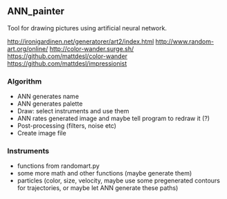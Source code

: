 ## ANN_painter

Tool for drawing pictures using artificial neural network.

http://ironigardinen.net/generatorer/art2/index.html
http://www.random-art.org/online/
http://color-wander.surge.sh/
https://github.com/mattdesl/color-wander
https://github.com/mattdesl/impressionist

### Algorithm

* ANN generates name
* ANN generates palette
* Draw: select instruments and use them
* ANN rates generated image and maybe tell program to redraw it (?)
* Post-processing (filters, noise etc)
* Create image file

### Instruments

* functions from randomart.py
* some more math and other functions (maybe generate them)
* particles (color, size, velocity, maybe use some pregenerated contours for trajectories, or maybe let ANN generate these paths)
